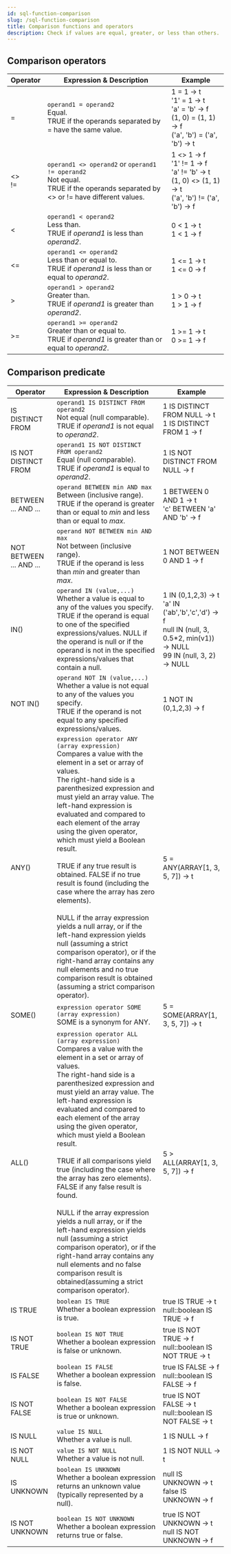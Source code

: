 ```yaml
---
id: sql-function-comparison
slug: /sql-function-comparison
title: Comparison functions and operators
description: Check if values are equal, greater, or less than others.
---
```

<head>
  <link rel="canonical" href="https://docs.risingwave.com/docs/current/sql-function-comparison/" />
</head>



## Comparison operators

| Operator | Expression & Description | Example |
| ----------- | ----------- | ----------- |
| = | `operand1 = operand2` <br /> Equal. <br /> TRUE if the operands separated by = have the same value. | 1 = 1 → t <br /> '1' = 1 → t <br /> 'a' = 'b' → f <br /> (1, 0) = (1, 1) → f <br /> ('a', 'b') = ('a', 'b') → t |
| &lt;&gt; <br/> != | `operand1 <> operand2` or `operand1 != operand2` <br /> Not equal. <br /> TRUE if the operands separated by &lt;&gt; or != have different values. | 1 &lt;&gt; 1 → f <br /> '1' != 1 → f <br /> 'a' != 'b' → t <br /> (1, 0) &lt;&gt; (1, 1) → t <br /> ('a', 'b') != ('a', 'b') → f|
| &lt; | `operand1 < operand2` <br /> Less than. <br /> TRUE if *operand1* is less than *operand2*. | 0 &lt; 1 → t <br /> 1 &lt; 1 → f|
| &lt;= | `operand1 <= operand2` <br /> Less than or equal to. <br /> TRUE if *operand1* is less than or equal to *operand2*. | 1 &lt;= 1 → t <br /> 1 &lt;= 0 → f |
| &gt; | `operand1 > operand2` <br /> Greater than. <br /> TRUE if *operand1* is greater than *operand2*. | 1 &gt; 0 → t <br /> 1 &gt; 1 → f |
| &gt;= | `operand1 >= operand2` <br /> Greater than or equal to. <br /> TRUE if *operand1* is greater than or equal to *operand2*. | 1 &gt;= 1 → t <br /> 0 &gt;= 1 → f |



## Comparison predicate

| Operator | Expression & Description | Example |
| ----------- | ----------- | ----------- |
| IS DISTINCT FROM | `operand1 IS DISTINCT FROM operand2` <br /> Not equal (null comparable). <br /> TRUE if *operand1* is not equal to *operand2*. | 1 IS DISTINCT FROM NULL → t <br /> 1 IS DISTINCT FROM 1 → f  |
| IS NOT DISTINCT FROM | `operand1 IS NOT DISTINCT FROM operand2` <br />Equal (null comparable). <br />  TRUE if *operand1* is equal to *operand2*. | 1 IS NOT DISTINCT FROM NULL → f <br /> |
| BETWEEN ... AND ... | `operand BETWEEN min AND max` <br /> Between (inclusive range). <br /> TRUE if the operand is greater than or equal to *min* and less than or equal to *max*. | 1 BETWEEN 0 AND 1 → t <br /> 'c' BETWEEN 'a' AND 'b' → f |
| NOT BETWEEN ... AND ... | `operand NOT BETWEEN min AND max` <br /> Not between (inclusive range). <br /> TRUE if the operand is less than *min* and greater than *max*. | 1 NOT BETWEEN 0 AND 1 → f |
| IN() | `operand IN (value,...)` <br /> Whether a value is equal to any of the values you specify. <br /> TRUE if the operand is equal to one of the specified expressions/values. NULL if the operand is null or if the operand is not in the specified expressions/values that contain a null. | 1 IN (0,1,2,3) → t <br /> 'a' IN ('ab','b','c','d') → f <br /> null IN (null, 3, 0.5*2, min(v1)) → NULL <br /> 99 IN (null, 3, 2) → NULL |
| NOT IN() | `operand NOT IN (value,...)` <br /> Whether a value is not equal to any of the values you specify. <br /> TRUE if the operand is not equal to any specified expressions/values. | 1 NOT IN (0,1,2,3) → f |
|ANY()|`expression operator ANY (array expression)` <br /> Compares a value with the element in a set or array of values.<br /> The right-hand side is a parenthesized expression and must yield an array value. The left-hand expression is evaluated and compared to each element of the array using the given operator, which must yield a Boolean result. <br /><br />TRUE if any true result is obtained. FALSE if no true result is found (including the case where the array has zero elements).<br /><br /> NULL if the array expression yields a null array, or if the left-hand expression yields null (assuming a strict comparison operator), or if the right-hand array contains any null elements and no true comparison result is obtained (assuming a strict comparison operator).|5 = ANY(ARRAY[1, 3, 5, 7]) → t|
|SOME()|`expression operator SOME (array expression)`<br />SOME is a synonym for ANY.|5 = SOME(ARRAY[1, 3, 5, 7]) → t|
|ALL()|`expression operator ALL (array expression)`<br />Compares a value with the element in a set or array of values.<br /> The right-hand side is a parenthesized expression and must yield an array value. The left-hand expression is evaluated and compared to each element of the array using the given operator, which must yield a Boolean result. <br /><br />TRUE if all comparisons yield true (including the case where the array has zero elements). FALSE if any false result is found.<br /><br />NULL if the array expression yields a null array, or if the left-hand expression yields null (assuming a strict comparison operator), or if the right-hand array contains any null elements and no false comparison result is obtained(assuming a strict comparison operator). |5 > ALL(ARRAY[1, 3, 5, 7]) → f|
| IS TRUE | `boolean IS TRUE` <br /> Whether a boolean expression is true. <br /> | true IS TRUE → t <br /> null::boolean IS TRUE → f |
| IS NOT TRUE | `boolean IS NOT TRUE` <br /> Whether a boolean expression is false or unknown. <br /> | true IS NOT TRUE → f <br /> null::boolean IS NOT TRUE → t |
| IS FALSE | `boolean IS FALSE` <br /> Whether a boolean expression is false. <br /> | true IS FALSE → f <br /> null::boolean IS FALSE → f |
| IS NOT FALSE | `boolean IS NOT FALSE` <br /> Whether a boolean expression is true or unknown. <br /> | true IS NOT FALSE → t <br /> null::boolean IS NOT FALSE → t |
| IS NULL | `value IS NULL` <br /> Whether a value is null. <br /> | 1 IS NULL → f |
| IS NOT NULL | `value IS NOT NULL` <br /> Whether a value is not null. <br /> | 1 IS NOT NULL → t |
|IS UNKNOWN|`boolean IS UNKNOWN`<br />Whether a boolean expression returns an unknown value (typically represented by a null).|null IS UNKNOWN → t<br />false IS UNKNOWN → f|
|IS NOT UNKNOWN|`boolean IS NOT UNKNOWN`<br />Whether a boolean expression returns true or false.|true IS NOT UNKNOWN → t<br />null IS NOT UNKNOWN → f|
